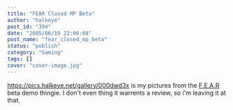 ```yaml
---
title: "FEAR Closed MP Beta"
author: "halkeye"
post_id: "394"
date: "2005/06/19 22:06:08"
post_name: "fear_closed_mp_beta"
status: "publish"
category: "Gaming"
tags: []
cover: "cover-image.jpg"
---
```


<https://pics.halkeye.net/gallery/000dwd3x> is my pictures from the [F.E.A.R](https://www.whatisfear.com/us/) beta demo thingie. I don't even thing it warrents a review, so i'm leaving it at that.
